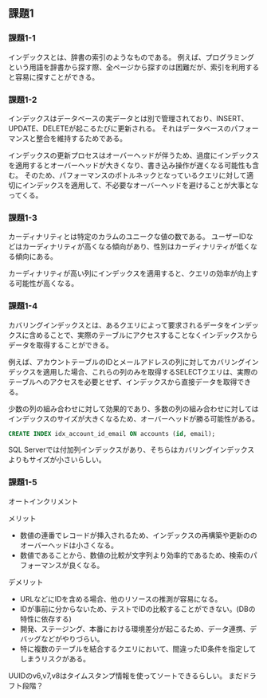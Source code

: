 ## 課題1

### 課題1-1
インデックスとは、辞書の索引のようなものである。
例えば、プログラミングという用語を辞書から探す際、全ページから探すのは困難だが、索引を利用すると容易に探すことができる。

### 課題1-2
インデックスはデータベースの実データとは別で管理されており、INSERT、UPDATE、DELETEが起こるたびに更新される。
それはデータベースのパフォーマンスと整合を維持するためである。

インデックスの更新プロセスはオーバーヘッドが伴うため、過度にインデックスを適用するとオーバーヘッドが大きくなり、書き込み操作が遅くなる可能性も含む。
そのため、パフォーマンスのボトルネックとなっているクエリに対して適切にインデックスを適用して、不必要なオーバーヘッドを避けることが大事となってくる。

### 課題1-3
カーディナリティとは特定のカラムのユニークな値の数である。
ユーザーIDなどはカーディナリティが高くなる傾向があり、性別はカーディナリティが低くなる傾向にある。

カーディナリティが高い列にインデックスを適用すると、クエリの効率が向上する可能性が高くなる。

### 課題1-4
カバリングインデックスとは、あるクエリによって要求されるデータをインデックスに含めることで、実際のテーブルにアクセスすることなくインデックスからデータを取得することができる。

例えば、アカウントテーブルのIDとメールアドレスの列に対してカバリングインデックスを適用した場合、これらの列のみを取得するSELECTクエリは、実際のテーブルへのアクセスを必要とせず、インデックスから直接データを取得できる。

少数の列の組み合わせに対して効果的であり、多数の列の組み合わせに対してはインデックスのサイズが大きくなるため、オーバーヘッドが勝る可能性がある。

````sql
CREATE INDEX idx_account_id_email ON accounts (id, email);
````

SQL Serverでは付加列インデックスがあり、そちらはカバリングインデックスよりもサイズが小さいらしい。

### 課題1-5
オートインクリメント

メリット
- 数値の連番でレコードが挿入されるため、インデックスの再構築や更新ののオーバーヘッドは小さくなる。
- 数値であることから、数値の比較が文字列より効率的であるため、検索のパフォーマンスが良くなる。

デメリット
- URLなどにIDを含める場合、他のリソースの推測が容易になる。
- IDが事前に分からないため、テストでIDの比較することができない。(DBの特性に依存する)
- 開発、ステージング、本番における環境差分が起こるため、データ連携、デバッグなどがやりづらい。
- 特に複数のテーブルを結合するクエリにおいて、間違ったID条件を指定してしまうリスクがある。

UUIDのv6,v7,v8はタイムスタンプ情報を使ってソートできるらしい。
まだドラフト段階？